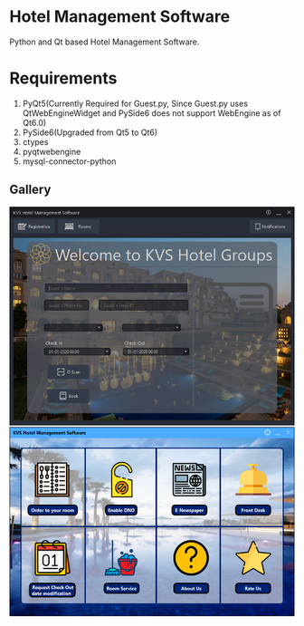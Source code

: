 # Hotel Management Software  
Python and Qt based Hotel Management Software.    
# Requirements  
1. PyQt5(Currently Required for Guest.py, Since Guest.py uses QtWebEngineWidget and PySide6 does not support WebEngine as of Qt6.0)  
2. PySide6(Upgraded from Qt5 to Qt6) 
3. ctypes  
4. pyqtwebengine  
5. mysql-connector-python  
## Gallery  
![image](https://github.com/BlazingGuyz/C.S-Project/raw/gh-pages/images/Hotel.png)
![image](https://github.com/BlazingGuyz/C.S-Project/raw/gh-pages/images/Guest.png)
